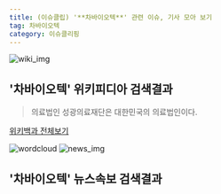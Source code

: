 ```yaml
---
title: (이슈클립) '**차바이오텍**' 관련 이슈, 기사 모아 보기
tag: 차바이오텍
category: 이슈클리핑
---
```

![wiki_img](https://user-images.githubusercontent.com/42597476/44503234-41136a80-a6d0-11e8-9071-6fc6418eafe4.png)
## **'**차바이오텍**'** 위키피디아 검색결과
>의료법인 성광의료재단은 대한민국의 의료법인이다.

<a href="https://ko.wikipedia.org/wiki/차바이오텍" target="_blank">위키백과 전체보기</a>

![wordcloud](https://s3.ap-northeast-2.amazonaws.com/lyrics101-wordcloud/2018-09-20-1537428562.png)
![news_img](https://user-images.githubusercontent.com/42597476/44507050-1206f400-a6e4-11e8-8d98-7ffbfebb353f.png)
## **'**차바이오텍**'** 뉴스속보 검색결과

